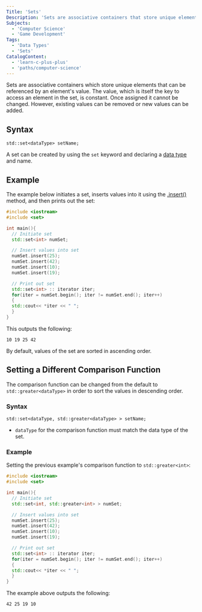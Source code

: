 ```yaml
---
Title: 'Sets'
Description: 'Sets are associative containers that store unique elements which can be referenced by the value of the element.'
Subjects:
  - 'Computer Science'
  - 'Game Development'
Tags:
  - 'Data Types'
  - 'Sets'
CatalogContent:
  - 'learn-c-plus-plus'
  - 'paths/computer-science'
---
```


Sets are associative containers which store unique elements that can be referenced by an element's value. The value, which is itself the key to access an element in the set, is constant. Once assigned it cannot be changed. However, existing values can be removed or new values can be added.

## Syntax

```pseudo
std::set<dataType> setName;
```

A set can be created by using the `set` keyword and declaring a [data type](https://www.codecademy.com/resources/docs/cpp/data-types) and name.

## Example

The example below initiates a set, inserts values into it using the [.insert()](https://www.codecademy.com/resources/docs/cpp/sets/insert) method, and then prints out the set:

```cpp
#include <iostream>
#include <set>

int main(){
  // Initiate set
  std::set<int> numSet;

  // Insert values into set
  numSet.insert(25);
  numSet.insert(42);
  numSet.insert(10);
  numSet.insert(19);

  // Print out set
  std::set<int> :: iterator iter;
  for(iter = numSet.begin(); iter != numSet.end(); iter++)
  {
  std::cout<< *iter << " ";
  }
}
```

This outputs the following:

```shell
10 19 25 42
```

By default, values of the set are sorted in ascending order.

## Setting a Different Comparison Function

The comparison function can be changed from the default to `std::greater<dataType>` in order to sort the values in descending order.

### Syntax

```pseudo
std::set<dataType, std::greater<dataType> > setName;
```

- `dataType` for the comparison function must match the data type of the set.

### Example

Setting the previous example's comparison function to `std::greater<int>`:

```cpp
#include <iostream>
#include <set>

int main(){
  // Initiate set
  std::set<int, std::greater<int> > numSet;

  // Insert values into set
  numSet.insert(25);
  numSet.insert(42);
  numSet.insert(10);
  numSet.insert(19);

  // Print out set
  std::set<int> :: iterator iter;
  for(iter = numSet.begin(); iter != numSet.end(); iter++)
  {
  std::cout<< *iter << " ";
  }
}
```

The example above outputs the following:

```shell
42 25 19 10
```
